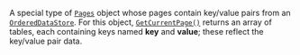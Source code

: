 A special type of [`Pages`](https://create.roblox.com/docs/reference/engine/classes/Pages) object whose pages contain key/value pairs
from an [`OrderedDataStore`](https://create.roblox.com/docs/reference/engine/classes/OrderedDataStore). For this object,
[`GetCurrentPage()`](https://create.roblox.com/docs/reference/engine/classes/Pages#GetCurrentPage) returns an array of tables,
each containing keys named **key** and **value**; these reflect the key/value
pair data.